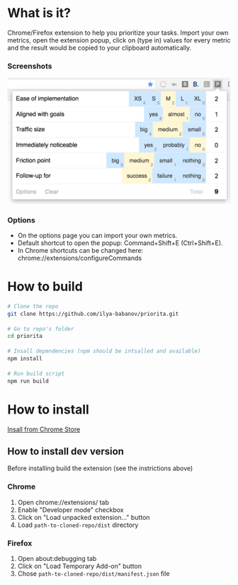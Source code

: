 # What is it?
Chrome/Firefox extension to help you prioritize your tasks.
Import your own metrics, open the extension popup, click on (type in) values for every metric and the result would be copied to your clipboard automatically.

### Screenshots
![Screenshot](./images/screenshot-popup.png)

### Options
- On the options page you can import your own metrics.
- Default shortcut to open the popup: Command+Shift+E (Ctrl+Shift+E).
- In Chrome shortcuts can be changed here: chrome://extensions/configureCommands

# How to build
```bash
# Clone the repo
git clone https://github.com/ilya-babanov/priorita.git

# Go to repo's folder
cd priorita

# Insall dependencies (npm should be intsalled and available)
npm install

# Run build script
npm run build
```

# How to install
[Insall from Chrome Store](https://chrome.google.com/webstore/detail/priorita/dedgeedhgdcjikdikaaegnlccigmlohn)

## How to install dev version
Before installing build the extension (see the instrictions above)

### Chrome
1. Open chrome://extensions/ tab
2. Enable "Developer mode" checkbox
3. Click on "Load unpacked extension..." button
4. Load `path-to-cloned-repo/dist` directory

### Firefox
1. Open about:debugging tab
2. Click on "Load Temporary Add-on" button
3. Chose `path-to-cloned-repo/dist/manifest.json` file
